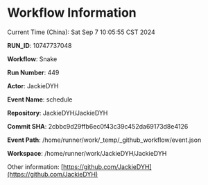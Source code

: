 # Workflow Information

Current Time (China): Sat Sep  7 10:05:55 CST 2024  

**RUN_ID**: 10747737048  

**Workflow**: Snake  

**Run Number**: 449  

**Actor**: JackieDYH  

**Event Name**: schedule  

**Repository**: JackieDYH/JackieDYH  

**Commit SHA**: 2cbbc9d29ffb6ec0f43c39c452da69173d8e4126  

**Event Path**: /home/runner/work/_temp/_github_workflow/event.json  

**Workspace**: /home/runner/work/JackieDYH/JackieDYH  

Other information: [https://github.com/JackieDYH](https://github.com/JackieDYH)
